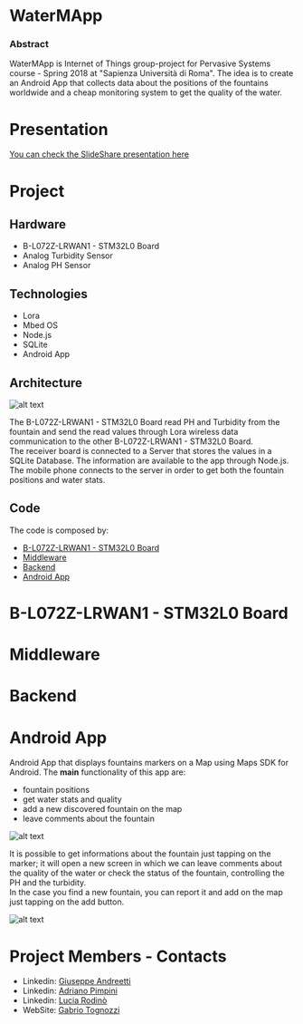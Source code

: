 # WaterMApp
 

### Abstract

WaterMApp is Internet of Things group-project for Pervasive Systems course - Spring 2018 at "Sapienza Università di Roma". 
The idea is to create an Android App that collects data about the positions of the fountains worldwide and a cheap monitoring system to get the quality of the water. 

# Presentation
[You can check the SlideShare presentation here](https://www.slideshare.net/mobile/GiuseppeAndreetti/watermapp-100552441)

# Project 

## Hardware

+ B-L072Z-LRWAN1 - STM32L0 Board<br>
+ Analog Turbidity Sensor
+ Analog PH Sensor

## Technologies 

+ Lora
+ Mbed OS
+ Node.js
+ SQLite
+ Android App

## Architecture
![alt text](https://preview.ibb.co/nR4zCo/schema_Water_Mapp.png)

The B-L072Z-LRWAN1 - STM32L0 Board read PH and Turbidity from the fountain and send the read values through Lora wireless data communication to the other B-L072Z-LRWAN1 - STM32L0 Board. <br> The receiver board is connected to a Server that stores the values in a SQLite Database. The information are available to the app through Node.js.<br> The mobile phone connects to the server in order to get both the fountain positions and  water stats.

## Code
The code is composed by:

+ [B-L072Z-LRWAN1 - STM32L0 Board](https://github.com/WaterMApp/STMCode)
+ [Middleware](https://github.com/WaterMApp/Middleware)
+ [Backend](https://github.com/WaterMApp/backend)
+ [Android App](https://github.com/WaterMApp/AndroidApp)

# B-L072Z-LRWAN1 - STM32L0 Board

# Middleware

# Backend

# Android App
Android App that displays fountains markers on a Map using Maps SDK for Android.
The **main** functionality of this app are:
+ fountain positions
+ get water stats and quality
+ add a new discovered fountain on the map
+ leave comments about the fountain

![alt text](https://preview.ibb.co/mAVoV8/Screen2.png)

It is possible to get informations about the fountain just tapping on the marker; it will open a new screen in which we can leave comments about the quality of the water or check the status of the fountain, controlling the PH and the turbidity.       
In the case you find a new fountain, you can report it and add on the map just tapping on the add button.

![alt text](https://preview.ibb.co/cNpRHo/Screen1.png)


# Project Members - Contacts
+ Linkedin: [Giuseppe Andreetti](https://www.linkedin.com/in/giuseppe-andreetti/)  
+ Linkedin: [Adriano Pimpini](https://www.linkedin.com/in/adriano-pimpini/)  
+ Linkedin: [Lucia Rodinò](https://www.linkedin.com/in/lucia-rodinò-b5019815b/) 
+ WebSite:  [Gabrio Tognozzi](https://gabrio.ovh/#contacts) 



